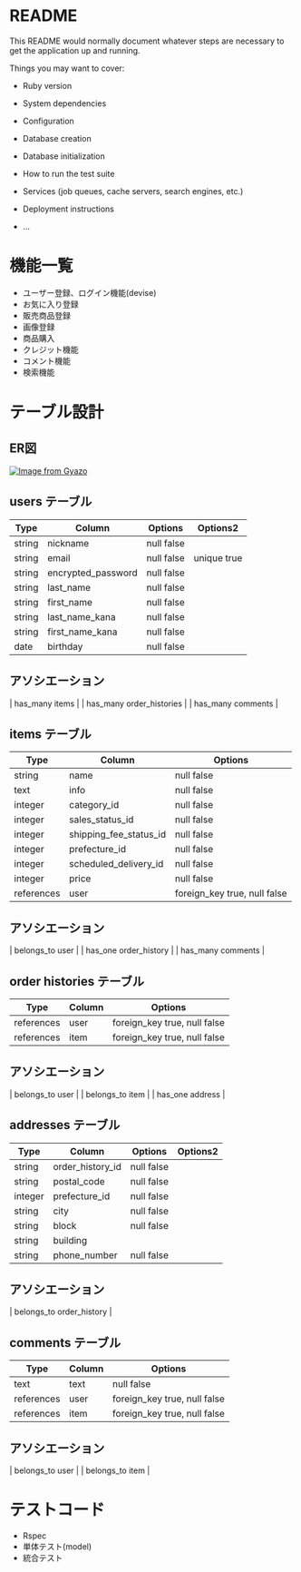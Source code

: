 # README

This README would normally document whatever steps are necessary to get the
application up and running.

Things you may want to cover:

* Ruby version

* System dependencies

* Configuration

* Database creation

* Database initialization

* How to run the test suite

* Services (job queues, cache servers, search engines, etc.)

* Deployment instructions

* ...




# 機能一覧

- ユーザー登録、ログイン機能(devise)
 - お気に入り登録
- 販売商品登録
 -  画像登録
- 商品購入
 - クレジット機能 
- コメント機能
- 検索機能




# テーブル設計  

## ER図
[![Image from Gyazo](https://i.gyazo.com/454a57f2a6e7bbeb96c9060da935805d.png)](https://gyazo.com/454a57f2a6e7bbeb96c9060da935805d)




## users テーブル

| Type | Column | Options | Options2 |
| ---- | ------ | ------- | ------- |
| string | nickname | null false |
| string | email | null false| unique true |
| string | encrypted_password | null false |
| string | last_name | null false |
| string | first_name | null false |
| string | last_name_kana | null false |
| string | first_name_kana | null false |
| date | birthday | null false |

## アソシエーション 

| has_many items |
| has_many order_histories |
| has_many comments |




## items テーブル

| Type | Column | Options |
| ---- | ------ | ------- |
| string | name | null false |
| text | info | null false |
| integer | category_id | null false |
| integer | sales_status_id | null false |
| integer | shipping_fee_status_id | null false |
| integer | prefecture_id | null false |
| integer | scheduled_delivery_id | null false |
| integer | price | null false |
| references | user | foreign_key true, null false |

## アソシエーション

| belongs_to user |
| has_one order_history |
| has_many comments |




## order histories テーブル

| Type | Column | Options |
| ---- | ------ | ------- |
| references | user | foreign_key true, null false |
| references | item | foreign_key true, null false |

## アソシエーション

| belongs_to user |
| belongs_to item |
| has_one address |




## addresses テーブル

| Type | Column | Options | Options2 |
| ---- | ------ | ------- | ------- |
| string | order_history_id | null false |
| string | postal_code | null false |
| integer | prefecture_id | null false |
| string | city | null false |
| string | block | null false |
| string | building |
| string | phone_number | null false |


## アソシエーション

| belongs_to order_history |




## comments テーブル

| Type | Column | Options |
| ---- | ------ | ------- |
| text | text | null false |
| references| user | foreign_key true, null false |
| references | item | foreign_key true, null false |

## アソシエーション

| belongs_to user |
| belongs_to item |




# テストコード
- Rspec
 - 単体テスト(model)
 - 統合テスト